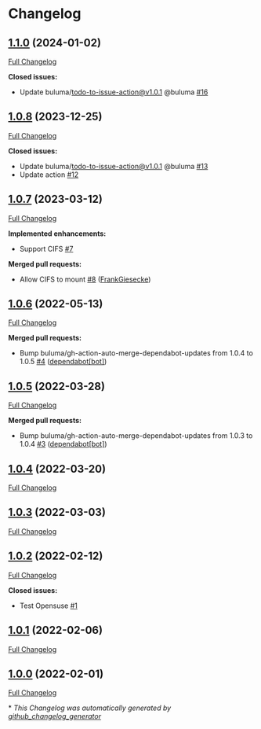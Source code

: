 # Changelog

## [1.1.0](https://github.com/buluma/ansible-role-mount/tree/1.1.0) (2024-01-02)

[Full Changelog](https://github.com/buluma/ansible-role-mount/compare/1.0.8...1.1.0)

**Closed issues:**

- Update buluma/todo-to-issue-action@v1.0.1 @buluma [\#16](https://github.com/buluma/ansible-role-mount/issues/16)

## [1.0.8](https://github.com/buluma/ansible-role-mount/tree/1.0.8) (2023-12-25)

[Full Changelog](https://github.com/buluma/ansible-role-mount/compare/1.0.7...1.0.8)

**Closed issues:**

- Update buluma/todo-to-issue-action@v1.0.1 @buluma [\#13](https://github.com/buluma/ansible-role-mount/issues/13)
- Update action [\#12](https://github.com/buluma/ansible-role-mount/issues/12)

## [1.0.7](https://github.com/buluma/ansible-role-mount/tree/1.0.7) (2023-03-12)

[Full Changelog](https://github.com/buluma/ansible-role-mount/compare/1.0.6...1.0.7)

**Implemented enhancements:**

- Support CIFS [\#7](https://github.com/buluma/ansible-role-mount/issues/7)

**Merged pull requests:**

- Allow CIFS to mount [\#8](https://github.com/buluma/ansible-role-mount/pull/8) ([FrankGiesecke](https://github.com/FrankGiesecke))

## [1.0.6](https://github.com/buluma/ansible-role-mount/tree/1.0.6) (2022-05-13)

[Full Changelog](https://github.com/buluma/ansible-role-mount/compare/1.0.5...1.0.6)

**Merged pull requests:**

- Bump buluma/gh-action-auto-merge-dependabot-updates from 1.0.4 to 1.0.5 [\#4](https://github.com/buluma/ansible-role-mount/pull/4) ([dependabot[bot]](https://github.com/apps/dependabot))

## [1.0.5](https://github.com/buluma/ansible-role-mount/tree/1.0.5) (2022-03-28)

[Full Changelog](https://github.com/buluma/ansible-role-mount/compare/1.0.4...1.0.5)

**Merged pull requests:**

- Bump buluma/gh-action-auto-merge-dependabot-updates from 1.0.3 to 1.0.4 [\#3](https://github.com/buluma/ansible-role-mount/pull/3) ([dependabot[bot]](https://github.com/apps/dependabot))

## [1.0.4](https://github.com/buluma/ansible-role-mount/tree/1.0.4) (2022-03-20)

[Full Changelog](https://github.com/buluma/ansible-role-mount/compare/1.0.3...1.0.4)

## [1.0.3](https://github.com/buluma/ansible-role-mount/tree/1.0.3) (2022-03-03)

[Full Changelog](https://github.com/buluma/ansible-role-mount/compare/1.0.2...1.0.3)

## [1.0.2](https://github.com/buluma/ansible-role-mount/tree/1.0.2) (2022-02-12)

[Full Changelog](https://github.com/buluma/ansible-role-mount/compare/1.0.1...1.0.2)

**Closed issues:**

- Test Opensuse [\#1](https://github.com/buluma/ansible-role-mount/issues/1)

## [1.0.1](https://github.com/buluma/ansible-role-mount/tree/1.0.1) (2022-02-06)

[Full Changelog](https://github.com/buluma/ansible-role-mount/compare/1.0.0...1.0.1)

## [1.0.0](https://github.com/buluma/ansible-role-mount/tree/1.0.0) (2022-02-01)

[Full Changelog](https://github.com/buluma/ansible-role-mount/compare/00b2ac6b8d24f30bdba0b2e4219bda1c3b0f2616...1.0.0)



\* *This Changelog was automatically generated by [github_changelog_generator](https://github.com/github-changelog-generator/github-changelog-generator)*
